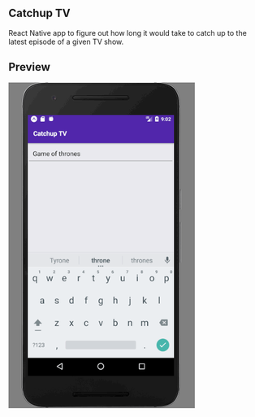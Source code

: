 ## Catchup TV
React Native app to figure out how long it would take to catch up to the latest episode of a given TV show.

## Preview
![](catchup-tv.gif)
